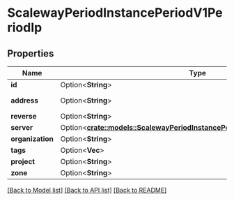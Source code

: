 # ScalewayPeriodInstancePeriodV1PeriodIp

## Properties

Name | Type | Description | Notes
------------ | ------------- | ------------- | -------------
**id** | Option<**String**> |  | [optional]
**address** | Option<**String**> | (IPv4 address) | [optional]
**reverse** | Option<**String**> |  | [optional]
**server** | Option<[**crate::models::ScalewayPeriodInstancePeriodV1PeriodServerSummary**](scaleway.instance.v1.ServerSummary.md)> |  | [optional]
**organization** | Option<**String**> |  | [optional]
**tags** | Option<**Vec<String>**> |  | [optional]
**project** | Option<**String**> |  | [optional]
**zone** | Option<**String**> |  | [optional]

[[Back to Model list]](../README.md#documentation-for-models) [[Back to API list]](../README.md#documentation-for-api-endpoints) [[Back to README]](../README.md)



